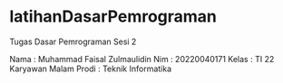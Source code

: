 # latihanDasarPemrograman
Tugas Dasar Pemrograman Sesi 2

Nama  : Muhammad Faisal Zulmaulidin
Nim   : 20220040171
Kelas : TI 22 Karyawan Malam
Prodi : Teknik Informatika

